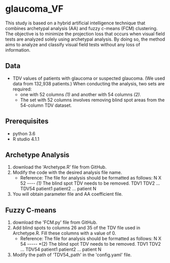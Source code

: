# glaucoma_VF                                  
This study is based on a hybrid artificial intelligence technique that combines archetypal analysis (AA) and fuzzy c-means (FCM) clustering. The objective is to minimize the projection loss that occurs when visual field tests are analyzed solely using archetypal analysis. By doing so, the method aims to analyze and classify visual field tests without any loss of information.

## Data
* TDV values of patients with glaucoma or suspected glaucoma. (We used data from 132,938 patients.)
  When conducting the analysis, two sets are required:
  - one with 52 columns *(1)* and another with 54 columns *(2)*. 
  - The set with 52 columns involves removing blind spot areas from the 54-column TDV dataset. 
 
## Prerequisites
* python 3.6
* R studio 4.1.1

## Archetype Analysis
1. download the 'Archetype.R' file from GitHub.
2. Modify the code with the desired analysis file name.
   - Reference: The file for analysis should be formatted as follows: N X 52 ---- *(1)*
     The blind spot TDV needs to be removed. 
                    TDV1 TDV2 ... TDV54
         patient1
         patient2
            ...
         patient N
3. You will obtain parameter file and AA coefficient file.

## Fuzzy C-means
1. download the 'FCM.py' file from GitHub.
2. Add blind spots to columns 26 and 35 of the TDV file used in Archetype.R. 
   Fill these columns with a value of 0.
   - Reference: The file for analysis should be formatted as follows: N X 54 ----- *(2)
     The blind spot TDV needs to be removed.
                    TDV1 TDV2 ... TDV54
         patient1
         patient2
            ...
         patient N
3. Modify the path of 'TDV54_path' in the 'config.yaml' file.
